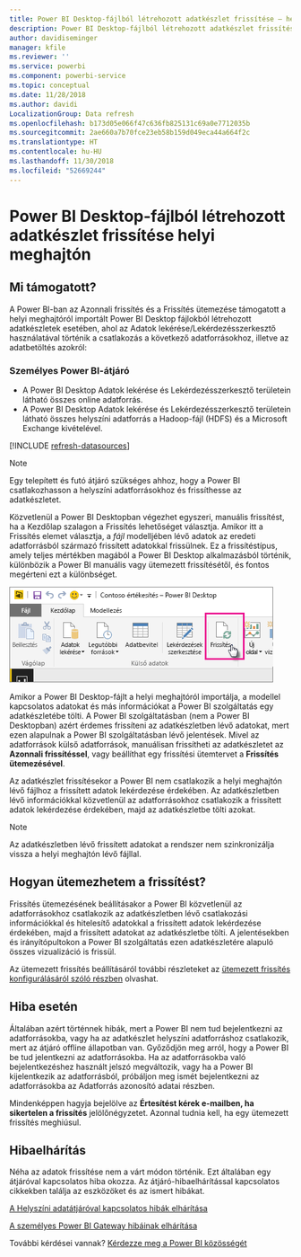 ```yaml
---
title: Power BI Desktop-fájlból létrehozott adatkészlet frissítése – helyi
description: Power BI Desktop-fájlból létrehozott adatkészlet frissítése helyi meghajtón
author: davidiseminger
manager: kfile
ms.reviewer: ''
ms.service: powerbi
ms.component: powerbi-service
ms.topic: conceptual
ms.date: 11/28/2018
ms.author: davidi
LocalizationGroup: Data refresh
ms.openlocfilehash: b173d05e066f47c636fb825131c69a0e7712035b
ms.sourcegitcommit: 2ae660a7b70fce23eb58b159d049eca44a664f2c
ms.translationtype: HT
ms.contentlocale: hu-HU
ms.lasthandoff: 11/30/2018
ms.locfileid: "52669244"
---
```

# <a name="refresh-a-dataset-created-from-a-power-bi-desktop-file-on-a-local-drive"></a>Power BI Desktop-fájlból létrehozott adatkészlet frissítése helyi meghajtón
## <a name="whats-supported"></a>Mi támogatott?
A Power BI-ban az Azonnali frissítés és a Frissítés ütemezése támogatott a helyi meghajtóról importált Power BI Desktop fájlokból létrehozott adatkészletek esetében, ahol az Adatok lekérése/Lekérdezésszerkesztő használatával történik a csatlakozás a következő adatforrásokhoz, illetve az adatbetöltés azokról:

### <a name="power-bi-gateway---personal"></a>Személyes Power BI-átjáró
* A Power BI Desktop Adatok lekérése és Lekérdezésszerkesztő területein látható összes online adatforrás.
* A Power BI Desktop Adatok lekérése és Lekérdezésszerkesztő területein látható összes helyszíni adatforrás a Hadoop-fájl (HDFS) és a Microsoft Exchange kivételével.

<!-- Refresh Data sources-->
[!INCLUDE [refresh-datasources](./includes/refresh-datasources.md)]

> [!NOTE]
> Egy telepített és futó átjáró szükséges ahhoz, hogy a Power BI csatlakozhasson a helyszíni adatforrásokhoz és frissíthesse az adatkészletet.
> 
> 

Közvetlenül a Power BI Desktopban végezhet egyszeri, manuális frissítést, ha a Kezdőlap szalagon a Frissítés lehetőséget választja. Amikor itt a Frissítés elemet választja, a *fájl* modelljében lévő adatok az eredeti adatforrásból származó frissített adatokkal frissülnek. Ez a frissítéstípus, amely teljes mértékben magából a Power BI Desktop alkalmazásból történik, különbözik a Power BI manuális vagy ütemezett frissítésétől, és fontos megérteni ezt a különbséget.

![](media/refresh-desktop-file-local-drive/pbix-refresh.png)

Amikor a Power BI Desktop-fájlt a helyi meghajtóról importálja, a modellel kapcsolatos adatokat és más információkat a Power BI szolgáltatás egy adatkészletébe tölti. A Power BI szolgáltatásban (nem a Power BI Desktopban) azért érdemes frissíteni az adatkészletben lévő adatokat, mert ezen alapulnak a Power BI szolgáltatásban lévő jelentések. Mivel az adatforrások külső adatforrások, manuálisan frissítheti az adatkészletet az **Azonnali frissítéssel**, vagy beállíthat egy frissítési ütemtervet a **Frissítés ütemezésével**.

Az adatkészlet frissítésekor a Power BI nem csatlakozik a helyi meghajtón lévő fájlhoz a frissített adatok lekérdezése érdekében. Az adatkészletben lévő információkkal közvetlenül az adatforrásokhoz csatlakozik a frissített adatok lekérdezése érdekében, majd az adatkészletbe tölti azokat.

> [!NOTE]
> Az adatkészletben lévő frissített adatokat a rendszer nem szinkronizálja vissza a helyi meghajtón lévő fájllal.
> 
> 

## <a name="how-do-i-schedule-refresh"></a>Hogyan ütemezhetem a frissítést?
Frissítés ütemezésének beállításakor a Power BI közvetlenül az adatforrásokhoz csatlakozik az adatkészletben lévő csatlakozási információkkal és hitelesítő adatokkal a frissített adatok lekérdezése érdekében, majd a frissített adatokat az adatkészletbe tölti. A jelentésekben és irányítópultokon a Power BI szolgáltatás ezen adatkészletére alapuló összes vizualizáció is frissül.

Az ütemezett frissítés beállításáról további részleteket az [ütemezett frissítés konfigurálásáról szóló részben](refresh-scheduled-refresh.md) olvashat.

## <a name="when-things-go-wrong"></a>Hiba esetén
Általában azért történnek hibák, mert a Power BI nem tud bejelentkezni az adatforrásokba, vagy ha az adatkészlet helyszíni adatforráshoz csatlakozik, mert az átjáró offline állapotban van. Győződjön meg arról, hogy a Power BI be tud jelentkezni az adatforrásokba. Ha az adatforrásokba való bejelentkezéshez használt jelszó megváltozik, vagy ha a Power BI kijelentkezik az adatforrásból, próbáljon meg ismét bejelentkezni az adatforrásokba az Adatforrás azonosító adatai részben.

Mindenképpen hagyja bejelölve az **Értesítést kérek e-mailben, ha sikertelen a frissítés** jelölőnégyzetet. Azonnal tudnia kell, ha egy ütemezett frissítés meghiúsul.

## <a name="troubleshooting"></a>Hibaelhárítás
Néha az adatok frissítése nem a várt módon történik. Ezt általában egy átjáróval kapcsolatos hiba okozza. Az átjáró-hibaelhárítással kapcsolatos cikkekben találja az eszközöket és az ismert hibákat.

[A Helyszíni adatátjáróval kapcsolatos hibák elhárítása](service-gateway-onprem-tshoot.md)

[A személyes Power BI Gateway hibáinak elhárítása](service-admin-troubleshooting-power-bi-personal-gateway.md)

További kérdései vannak? [Kérdezze meg a Power BI közösségét](http://community.powerbi.com/)

